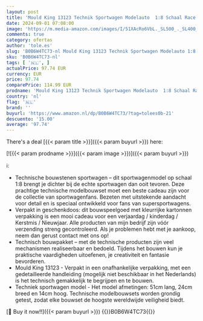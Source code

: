 ```yaml
---
layout: post
title: 'Mould King 13123 Technik Sportwagen Modelauto  1:8 Schaal Race Auto Bouwpakket  2872 Stukken Super Sportwagen Exclusief Verzamel Modelbouw Auto  Zonder Motor '
date: 2024-09-01 07:08:00
image: 'https://m.media-amazon.com/images/I/51XAcRo6VbL._SL500_._SL400_.jpg'
comments: true
category: ofertas
author: 'tole.es'
slug: 'B0B6W4TC73-nl Mould King 13123 Technik Sportwagen Modelauto 1:8 Schaal...'
sku: 'B0B6W4TC73-nl'
tags: [ '🇳🇱', ]
actualPrice: 97.74 EUR
currency: EUR
price: 97.74
comparePrice: 114.99 EUR
prodname: 'Mould King 13123 Technik Sportwagen Modelauto  1:8 Schaal Race Auto Bouwpakket  2872 Stukken Super Sportwagen Exclusief Verzamel Modelbouw Auto  Zonder Motor '
country: 'nl'
flag: '🇳🇱'
brand: ''
buyurl: 'https://www.amazon.nl/dp/B0B6W4TC73/?tag=tolees0b-21'
descuento: '15.00'
average: '97.74'
---
```


There's a deal [{{< param title >}}]({{< param buyurl >}})  here:

[![{{< param prodname >}}]({{< param image >}})]({{< param buyurl >}})

ℹ️:

- Technische bouwstenen sportwagen – dit sportwagenmodel op schaal 1:8 brengt je dichter bij de echte sportwagen dan ooit tevoren. Deze prachtige technische modelbouwset moet een beste cadeau zijn voor de collectie van sportwagenfans. Bezeten met uitstekende aandacht voor detail en is speciaal ontwikkeld voor fans van supersportwagens.
- Verpakt in geschenkdoos: dit bouwspeelgoed met kleurrijke kartonnen verpakking is een mooi cadeau voor een verjaardag / kinderdag / Kerstmis / Nieuwjaar. Alle producten van mijn bedrijf zijn vóór verzending streng gecontroleerd. Als je problemen hebt met je aankoop, neem dan gerust contact met ons op!
- Technisch bouwpakket – met de technische producten zijn veel mechanismen realiseerbaar en bedoeld. Tijdens het bouwen kun je praktische vaardigheden uitoefenen, je creativiteit en fantasie bevorderen.
- Mould King 13123 - Verpakt in een onafhankelijke verpakking, met een gedetailleerde handleiding (mogelijk niet beschikbaar in het Nederlands) is het technisch gemakkelijk te begrijpen en te bouwen.
- Techniek sportwagen model - Het model afmetingen: 51cm lang, 24cm breed en 14cm hoog. Technische modelbouwsets worden grondig getest, zodat elke bouwset de hoogste wereldwijde veiligheid biedt.

[🛒 Buy it now!!]({{< param buyurl >}})
{{<world>}}B0B6W4TC73{{</world>}}
